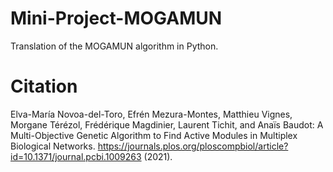 # Mini-Project-MOGAMUN

Translation of the MOGAMUN algorithm in Python.

# Citation

Elva-María Novoa-del-Toro, Efrén Mezura-Montes, Matthieu Vignes, Morgane Térézol, Frédérique Magdinier, Laurent Tichit, and Anaïs Baudot: A Multi-Objective Genetic Algorithm to Find Active Modules in Multiplex Biological Networks. https://journals.plos.org/ploscompbiol/article?id=10.1371/journal.pcbi.1009263 (2021).
